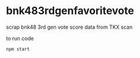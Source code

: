 # bnk483rdgenfavoritevote
scrap bnk48 3rd gen vote score data from TKX scan

to run code
 
```
npm start
```
